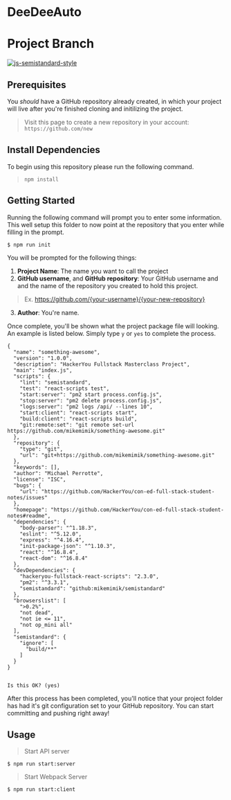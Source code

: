  # DeeDeeAuto

# Project Branch

[![js-semistandard-style](https://img.shields.io/badge/code%20style-semistandard-brightgreen.svg?style=flat-square)](https://github.com/Flet/semistandard)

## Prerequisites
You _should_ have a GitHub repository already created, in which your project will live after you're finished cloning and initilizing the project.

> Visit this page to create a new repository in your account: <br />
> `https://github.com/new`

## Install Dependencies
To begin using this repository please run the following command.
> `npm install`

## Getting Started
Running the following command will prompt you to enter some information. This well setup this folder to now point at the repository that you enter while filling in the prompt.
```
$ npm run init
```

You will be prompted for the following things:
1. **Project Name**: The name you want to call the project
2. **GitHub username**, and **GitHub repository**: Your GitHub username and and the name of the repository you created to hold this project.
> Ex. https://github.com/{your-username}/{your-new-repository}
3. **Author**: You're name.

Once complete, you'll be shown what the project package file will looking. An example is listed below. Simply type `y` or `yes` to complete the process.
```
{
  "name": "something-awesome",
  "version": "1.0.0",
  "description": "HackerYou Fullstack Masterclass Project",
  "main": "index.js",
  "scripts": {
    "lint": "semistandard",
    "test": "react-scripts test",
    "start:server": "pm2 start process.config.js",
    "stop:server": "pm2 delete process.config.js",
    "logs:server": "pm2 logs /api/ --lines 10",
    "start:client": "react-scripts start",
    "build:client": "react-scripts build",
    "git:remote:set": "git remote set-url https://github.com/mikemimik/something-awesome.git"
  },
  "repository": {
    "type": "git",
    "url": "git+https://github.com/mikemimik/something-awesome.git"
  },
  "keywords": [],
  "author": "Michael Perrotte",
  "license": "ISC",
  "bugs": {
    "url": "https://github.com/HackerYou/con-ed-full-stack-student-notes/issues"
  },
  "homepage": "https://github.com/HackerYou/con-ed-full-stack-student-notes#readme",
  "dependencies": {
    "body-parser": "^1.18.3",
    "eslint": "^5.12.0",
    "express": "^4.16.4",
    "init-package-json": "^1.10.3",
    "react": "^16.8.4",
    "react-dom": "^16.8.4"
  },
  "devDependencies": {
    "hackeryou-fullstack-react-scripts": "2.3.0",
    "pm2": "^3.3.1",
    "semistandard": "github:mikemimik/semistandard"
  },
  "browserslist": [
    ">0.2%",
    "not dead",
    "not ie <= 11",
    "not op_mini all"
  ],
  "semistandard": {
    "ignore": [
      "build/**"
    ]
  }
}


Is this OK? (yes)
```

After this process has been completed, you'll notice that your project folder has had it's git configuration set to your GitHub repository. You can start committing and pushing right away!

## Usage

> Start API server

```
$ npm run start:server
```

> Start Webpack Server

```
$ npm run start:client
```
